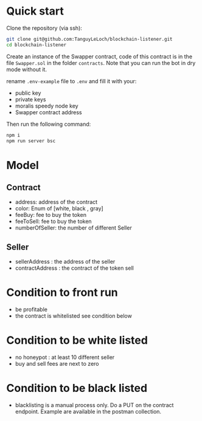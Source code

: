 # Quick start

Clone the repository (via ssh):

```bash
git clone git@github.com:TanguyLeLoch/blockchain-listener.git
cd blockchain-listener
```

Create an instance of the Swapper contract, code of this contract is in the file `Swapper.sol` in the folder `contracts`. Note that you can run the bot in dry mode without it.

rename <code>.env-example</code> file to <code>.env</code> and fill it with your:

-   public key
-   private keys
-   moralis speedy node key
-   Swapper contract address

Then run the following command:

```bash
npm i
npm run server bsc
```

# Model

## Contract

-   address: address of the contract
-   color: Enum of [white, black , gray]
-   feeBuy: fee to buy the token
-   feeToSell: fee to buy the token
-   numberOfSeller: the number of different Seller

## Seller

-   sellerAddress : the address of the seller
-   contractAddress : the contract of the token sell

# Condition to front run

-   be profitable
-   the contract is whitelisted see condition below

# Condition to be white listed

-   no honeypot : at least 10 different seller
-   buy and sell fees are next to zero

# Condition to be black listed

-   blacklisting is a manual process only. Do a PUT on the contract endpoint. Example are available in the postman collection.
